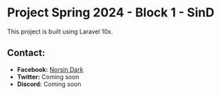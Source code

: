 # Project Spring 2024 - Block 1 - SinD

This project is built using Laravel 10x.

## Contact:

- **Facebook:** [Norsin Dark](https://www.facebook.com/norsindark/)
- **Twitter:** Coming soon
- **Discord:** Coming soon
